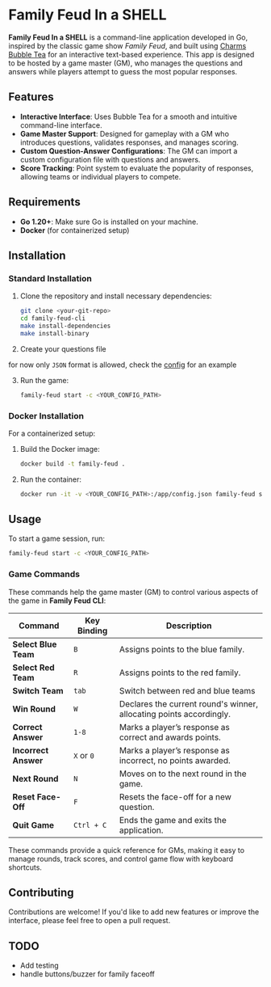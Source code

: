 # Family Feud In a SHELL

**Family Feud In a SHELL** is a command-line application developed in Go, inspired by the classic game show *Family Feud*, and built using [Charms Bubble Tea](https://github.com/charmbracelet/bubbletea) for an interactive text-based experience. This app is designed to be hosted by a game master (GM), who manages the questions and answers while players attempt to guess the most popular responses.

## Features

- **Interactive Interface**: Uses Bubble Tea for a smooth and intuitive command-line interface.
- **Game Master Support**: Designed for gameplay with a GM who introduces questions, validates responses, and manages scoring.
- **Custom Question-Answer Configurations**: The GM can import a custom configuration file with questions and answers.
- **Score Tracking**: Point system to evaluate the popularity of responses, allowing teams or individual players to compete.

## Requirements

- **Go 1.20+**: Make sure Go is installed on your machine.
- **Docker** (for containerized setup)

## Installation

### Standard Installation

1. Clone the repository and install necessary dependencies:

   ```bash
   git clone <your-git-repo>
   cd family-feud-cli
   make install-dependencies
   make install-binary
   ```

2. Create your questions file

for now only `JSON` format is allowed, check the [config](config/config.json) for an example

3. Run the game:

   ```bash
   family-feud start -c <YOUR_CONFIG_PATH>
   ```

### Docker Installation

For a containerized setup:

1. Build the Docker image:

   ```bash
   docker build -t family-feud . 
   ```

2. Run the container:

   ```bash
   docker run -it -v <YOUR_CONFIG_PATH>:/app/config.json family-feud start -c /app/config.json
   ```

## Usage

To start a game session, run:

```bash
family-feud start -c <YOUR_CONFIG_PATH>
```

### Game Commands

These commands help the game master (GM) to control various aspects of the game in **Family Feud CLI**:

| Command             | Key Binding        | Description                                                        |
|---------------------|--------------------|--------------------------------------------------------------------|
| **Select Blue Team**| `B`                | Assigns points to the blue family.                                 |
| **Select Red Team** | `R`                | Assigns points to the red family.                                  |
| **Switch Team**     | `tab`              | Switch between red and blue teams                                  |
| **Win Round**       | `W`                | Declares the current round's winner, allocating points accordingly.|
| **Correct Answer**  | `1-8`              | Marks a player’s response as correct and awards points.            |
| **Incorrect Answer**| `X` or `0`         | Marks a player’s response as incorrect, no points awarded.         |
| **Next Round**      | `N`                | Moves on to the next round in the game.                            |
| **Reset Face-Off**  | `F`                | Resets the face-off for a new question.                            |
| **Quit Game**       | `Ctrl + C`         | Ends the game and exits the application.                           |

These commands provide a quick reference for GMs, making it easy to manage rounds, track scores, and control game flow with keyboard shortcuts.

## Contributing

Contributions are welcome! If you'd like to add new features or improve the interface, please feel free to open a pull request.

## TODO

- Add testing
- handle buttons/buzzer for family faceoff

